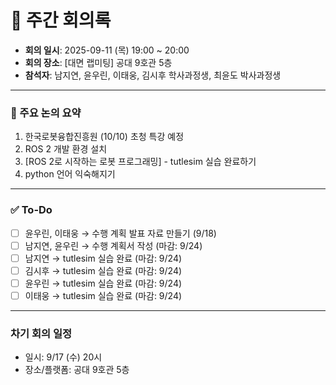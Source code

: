 # 📝 주간 회의록

- **회의 일시**: 2025-09-11 (목) 19:00 ~ 20:00
- **회의 장소**: [대면 랩미팅] 공대 9호관 5층
- **참석자**: 남지연, 윤우린, 이태웅, 김시후 학사과정생, 최윤도 박사과정생
  
---

### 📍 주요 논의 요약
1. 한국로봇융합진흥원 (10/10) 초청 특강 예정
2. ROS 2 개발 환경 설치
3. [ROS 2로 시작하는 로봇 프로그래밍] - tutlesim 실습 완료하기
4. python 언어 익숙해지기

---

### ✅ To-Do
- [ ] 윤우린, 이태웅 → 수행 계획 발표 자료 만들기 (9/18)
- [ ] 남지연, 윤우린 → 수행 계획서 작성 (마감: 9/24)
- [ ] 남지연 → tutlesim 실습 완료 (마감: 9/24)
- [ ] 김시후 → tutlesim 실습 완료 (마감: 9/24)
- [ ] 윤우린 → tutlesim 실습 완료 (마감: 9/24)
- [ ] 이태웅 → tutlesim 실습 완료 (마감: 9/24)

---

### 차기 회의 일정
- 일시: 9/17 (수) 20시
- 장소/플랫폼: 공대 9호관 5층

